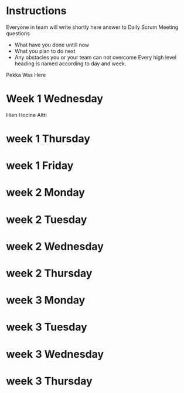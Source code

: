 # Instructions
Everyone in team will write shortly here answer to Daily Scrum Meeting questions
* What have you done untill now
* What you plan to do next
* Any obstacles you or your team can not overcome
Every high level heading is named according to day and week. 

Pekka Was Here

# Week 1 Wednesday
Hien
Hocine
Altti
# week 1 Thursday
# week 1 Friday

# week 2 Monday
# week 2 Tuesday
# week 2 Wednesday
# week 2 Thursday

# week 3 Monday
# week 3 Tuesday
# week 3 Wednesday
# week 3 Thursday
